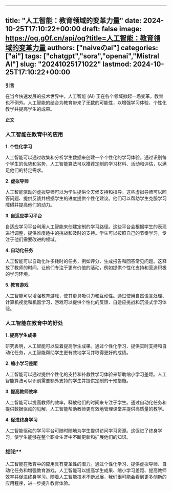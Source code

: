 
---
title: "人工智能：教育领域的变革力量"
date: 2024-10-25T17:10:22+00:00
draft: false
image: https://og.g0f.cn/api/og?title=人工智能：教育领域的变革力量
authors: ["naiveのai"]
categories: ["ai"]
tags: ["chatgpt","sora","openai","Mistral AI"]
slug: "20241025171022"
lastmod: 2024-10-25T17:10:22+00:00
---
**引言**

在当今快速发展的技术世界中，人工智能 (AI) 正在各个领域掀起一场变革，教育也不例外。人工智能的结合为教育带来了无数的可能性，以增强学习体验、个性化教学并提高学生的成果。

**正文**

### 人工智能在教育中的应用

**1. 个性化学习**

人工智能可以通过收集和分析学生数据来创建一个个性化的学习体验。通过识别每个学生的优势和劣势，人工智能算法可以推荐定制的学习材料、活动和评估，以满足他们的特定需求。

**2. 虚拟导师**

人工智能驱动的虚拟导师可以为学生提供全天候支持和指导。这些虚拟导师可以回答问题、提供反馈并根据学生的进度提供个性化建议。他们可以帮助学生克服学习障碍并提高他们的动力。

**3. 自适应学习平台**

自适应学习平台利用人工智能来创建定制的学习路径。这些平台会根据学生的表现进行调整，提供难度适中的挑战和及时的支持。学生可以按照自己的节奏学习，专注于他们需要改进的领域。

**4. 自动化任务**

人工智能可以自动化许多耗时的任务，例如评分、生成报告和回答常见问题。这释放了教师的时间，让他们专注于更有价值的活动，例如提供个性化支持和营造积极的学习环境。

**5. 教育游戏**

人工智能可以增强教育游戏，使其更具吸引力和互动性。通过使用自然语言处理、计算机视觉和机器学习，游戏可以提供个性化的反馈、自适应挑战和沉浸式学习体验。

### 人工智能在教育中的好处

**1. 提高学生成果**

研究表明，人工智能可以显着提高学生成果。通过个性化学习、提供实时支持和自动化任务，人工智能帮助学生更有效地学习并取得更好的成绩。

**2. 缩小学习差距**

人工智能可以通过提供个性化的支持和补救性学习体验来帮助缩小学习差距。人工智能算法可以识别需要额外支持的学生并提供定制的干预措施。

**3. 提高教师效率**

人工智能可以提高教师的效率，释放他们的时间来专注于学生。通过自动化任务和提供数据驱动的见解，人工智能帮助教师更有效地管理课堂并提供高质量的教学。

**4. 促进终身学习**

人工智能驱动的学习平台可随时随地为学生提供访问学习资源。这促进了终身学习，使学生能够在整个职业生涯中不断更新和扩展他们的知识。

### 结论**

人工智能在教育中的应用具有变革性的潜力。通过个性化学习、提供虚拟导师、自动化任务和增强教育游戏，人工智能可以提高学生成果、缩小学习差距、提高教师效率并促进终身学习。随着人工智能技术不断发展，我们很可能会看到更多创新的应用程序，进一步提升教育体验。